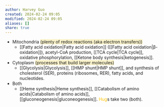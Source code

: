 ```yaml
---
author: Harvey Guo
created: 2024-02-24 09:05
modified: 2024-02-24 09:05
aliases: []
share: true
---
```

- Mitochondria <span style="background:rgba(240, 200, 0, 0.2)">(plenty of redox reactions (aka electron transfers))</span>
	- [[Fatty acid oxidation|Fatty acid oxidation]] ([[Fatty acid oxidation|β-oxidation]]), acetyl-CoA production, [[TCA cycle|TCA cycle]], oxidative phosphorylation, [[Ketone body synthesis|ketogenesis]].
- Cytoplasm <span style="background:rgba(240, 200, 0, 0.2)">(processes that build larger molecules)</span>
	- [[Glycolysis|Glycolysis]], [[HMP shunt|HMP shunt]], and synthesis of cholesterol (SER), proteins (ribosomes, RER), fatty acids, and nucleotides.
- Both
	- [[Heme synthesis|Heme synthesis]], [[Catabolism of amino acids|Catabolism of amino acids]], [[gluconeogenesis|gluconeogenesis]]. <font color="#ffc000">Hug</font>s take two (both).
